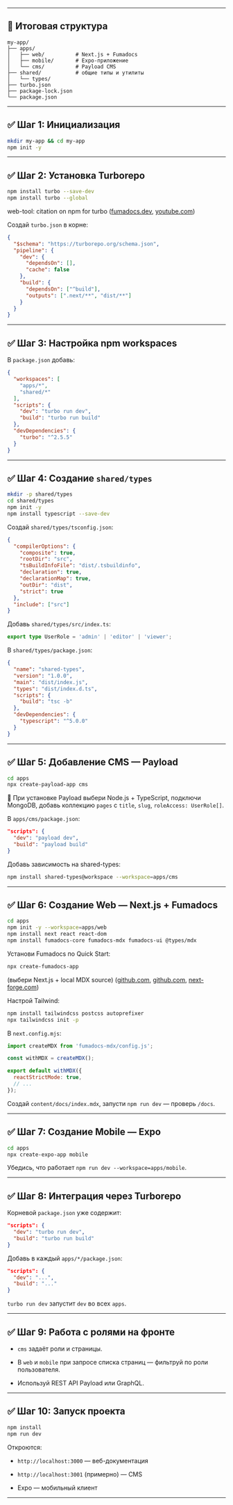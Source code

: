 
---

## 📁 Итоговая структура

```
my-app/
├── apps/
│   ├── web/          # Next.js + Fumadocs
│   ├── mobile/       # Expo-приложение
│   └── cms/          # Payload CMS
├── shared/           # общие типы и утилиты
│   └── types/
├── turbo.json
├── package-lock.json
└── package.json
```

---

## ✅ Шаг 1: Инициализация

```bash
mkdir my-app && cd my-app
npm init -y
```

---

## ✅ Шаг 2: Установка Turborepo

```bash
npm install turbo --save-dev
npm install turbo --global
```

web-tool: citation on npm for turbo ([fumadocs.dev](https://fumadocs.dev/docs/ui/manual-installation?utm_source=chatgpt.com "Manual Installation - Fumadocs"), [youtube.com](https://www.youtube.com/watch?v=SGSCAHVKqmc&utm_source=chatgpt.com "Turborepo | Create and Publish Package to NPM - YouTube"))

Создай `turbo.json` в корне:

```json
{
  "$schema": "https://turborepo.org/schema.json",
  "pipeline": {
    "dev": {
      "dependsOn": [],
      "cache": false
    },
    "build": {
      "dependsOn": ["^build"],
      "outputs": [".next/**", "dist/**"]
    }
  }
}
```

---

## ✅ Шаг 3: Настройка npm workspaces

В `package.json` добавь:

```json
{
  "workspaces": [
    "apps/*",
    "shared/*"
  ],
  "scripts": {
    "dev": "turbo run dev",
    "build": "turbo run build"
  },
  "devDependencies": {
    "turbo": "^2.5.5"
  }
}
```

---

## ✅ Шаг 4: Создание `shared/types`

```bash
mkdir -p shared/types
cd shared/types
npm init -y
npm install typescript --save-dev
```

Создай `shared/types/tsconfig.json`:

```json
{
  "compilerOptions": {
    "composite": true,
    "rootDir": "src",
    "tsBuildInfoFile": "dist/.tsbuildinfo",
    "declaration": true,
    "declarationMap": true,
    "outDir": "dist",
    "strict": true
  },
  "include": ["src"]
}
```

Добавь `shared/types/src/index.ts`:

```ts
export type UserRole = 'admin' | 'editor' | 'viewer';
```

В `shared/types/package.json`:

```json
{
  "name": "shared-types",
  "version": "1.0.0",
  "main": "dist/index.js",
  "types": "dist/index.d.ts",
  "scripts": {
    "build": "tsc -b"
  },
  "devDependencies": {
    "typescript": "^5.0.0"
  }
}
```

---

## ✅ Шаг 5: Добавление CMS — Payload

```bash
cd apps
npx create-payload-app cms
```

📌 При установке Payload выбери Node.js + TypeScript, подключи MongoDB, добавь коллекцию `pages` с `title`, `slug`, `roleAccess: UserRole[]`.

В `apps/cms/package.json`:

```json
"scripts": {
  "dev": "payload dev",
  "build": "payload build"
}
```

Добавь зависимость на shared-types:

```bash
npm install shared-types@workspace --workspace=apps/cms
```

---

## ✅ Шаг 6: Создание Web — Next.js + Fumadocs

```bash
cd apps
npm init -y --workspace=apps/web
npm install next react react-dom
npm install fumadocs-core fumadocs-mdx fumadocs-ui @types/mdx
```

Установи Fumadocs по Quick Start:

```bash
npx create-fumadocs-app
```

(выбери Next.js + local MDX source) ([github.com](https://github.com/alejandronanez/turborepo-egghead-course?utm_source=chatgpt.com "Material for the \"Monorepos with Turborepo and NPM Workspaces ..."), [github.com](https://github.com/fuma-nama/fumadocs/blob/dev/apps/docs/content/docs/ui/manual-installation.mdx?utm_source=chatgpt.com "manual-installation.mdx - fuma-nama/fumadocs · GitHub"), [next-forge.com](https://www.next-forge.com/migrations/documentation/fumadocs?utm_source=chatgpt.com "Switch to Fumadocs - Next Forge"))

Настрой Tailwind:

```bash
npm install tailwindcss postcss autoprefixer
npx tailwindcss init -p
```

В `next.config.mjs`:

```js
import createMDX from 'fumadocs-mdx/config.js';

const withMDX = createMDX();

export default withMDX({
  reactStrictMode: true,
  // ...
});
```

Создай `content/docs/index.mdx`, запусти `npm run dev` — проверь `/docs`.

---

## ✅ Шаг 7: Создание Mobile — Expo

```bash
cd apps
npx create-expo-app mobile
```

Убедись, что работает `npm run dev --workspace=apps/mobile`.

---

## ✅ Шаг 8: Интеграция через Turborepo

Корневой `package.json` уже содержит:

```json
"scripts": {
  "dev": "turbo run dev",
  "build": "turbo run build"
}
```

Добавь в каждый `apps/*/package.json`:

```json
"scripts": {
  "dev": "...",
  "build": "..."
}
```

`turbo run dev` запустит `dev` во всех `apps`.

---

## ✅ Шаг 9: Работа с ролями на фронте

- `cms` задаёт роли и страницы.
    
- В `web` и `mobile` при запросе списка страниц — фильтруй по роли пользователя.
    
- Используй REST API Payload или GraphQL.
    

---

## ✅ Шаг 10: Запуск проекта

```bash
npm install
npm run dev
```

Откроются:

- `http://localhost:3000` — веб-документация
    
- `http://localhost:3001` (примерно) — CMS
    
- Expo — мобильный клиент
    

---


